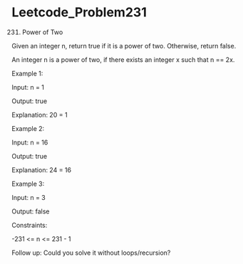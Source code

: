 # Leetcode_Problem231


231. Power of Two



Given an integer n, return true if it is a power of two. Otherwise, return false.




An integer n is a power of two, if there exists an integer x such that n == 2x.

 

Example 1:



Input: n = 1


Output: true


Explanation: 20 = 1



Example 2:



Input: n = 16


Output: true


Explanation: 24 = 16



Example 3:


Input: n = 3




Output: false
 

Constraints:


-231 <= n <= 231 - 1

 

Follow up: Could you solve it without loops/recursion?




